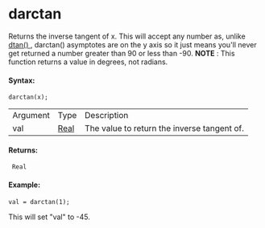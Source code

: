 # darctan

Returns the inverse tangent of x. This will accept any number as, unlike
[ dtan() ](dtan) , darctan() asymptotes are on the y axis so it just
means you'll never get returned a number greater than 90 or less than
-90. **NOTE** : This function returns a value in degrees, not radians.

#### Syntax:

``` gml
darctan(x);
```

|          |                                                                         |                                             |
|----------|-------------------------------------------------------------------------|---------------------------------------------|
| Argument | Type                                                                    | Description                                 |
| val      |  [Real](../../../../../GameMaker_Language/GML_Overview/Data_Types)  | The value to return the inverse tangent of. |

#### Returns:

``` gml
 Real
```

#### Example:

``` gml
val = darctan(1);
```

This will set "val" to -45.
